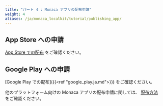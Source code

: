 ```yaml
---
title: "パート 4 : Monaca アプリの配布申請"
weight: 4
aliases: /ja/monaca_localkit/tutorial/publishing_app/
---
```


## App Store への申請

[App Store での配布](/ja/products_guide/monaca_ide/deploy/appstore/) をご確認ください。

## Google Play への申請

[Google Play での配布]({{<ref "google_play.ja.md">}}) をご確認ください。

他のプラットフォーム向けの Monaca アプリの配布申請に関しては、
[配布方法](/ja/products_guide/monaca_ide/deploy/) をご確認ください。
